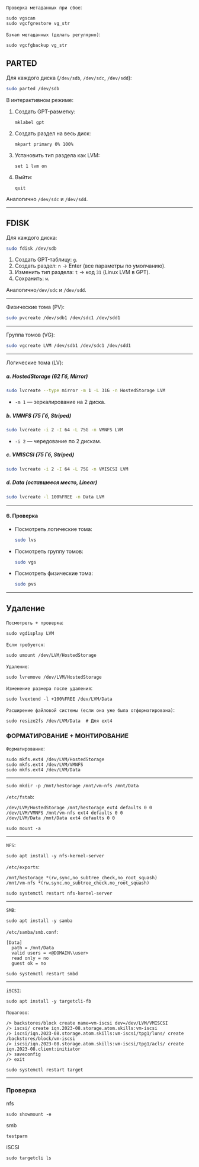 `Проверка метаданных при сбое`:
```
sudo vgscan
sudo vgcfgrestore vg_str
```

`Бэкап метаданных (делать регулярно)`:
```
sudo vgcfgbackup vg_str
```



## PARTED

Для каждого диска (`/dev/sdb`, `/dev/sdc`, `/dev/sdd`):
```bash
sudo parted /dev/sdb
```
В интерактивном режиме:
1. Создать GPT-разметку:
   ```plaintext
   mklabel gpt
   ```
2. Создать раздел на весь диск:
   ```plaintext
   mkpart primary 0% 100%
   ```
3. Установить тип раздела как LVM:
   ```plaintext
   set 1 lvm on
   ```
4. Выйти:
   ```plaintext
   quit
   ```
Аналогично `/dev/sdc` и `/dev/sdd`.

---

## FDISK
Для каждого диска:
```bash
sudo fdisk /dev/sdb
```
1. Создать GPT-таблицу: `g`.
2. Создать раздел: `n` → Enter (все параметры по умолчанию).
3. Изменить тип раздела: `t` → код `31` (Linux LVM в GPT).
4. Сохранить: `w`.

Аналогично`/dev/sdc` и `/dev/sdd`.

---

Физические тома (PV):
```bash
sudo pvcreate /dev/sdb1 /dev/sdc1 /dev/sdd1
```

---

Группа томов (VG):
```bash
sudo vgcreate LVM /dev/sdb1 /dev/sdc1 /dev/sdd1
```

---

Логические тома (LV):
##### a. **HostedStorage** (62 Гб, Mirror)
```bash
sudo lvcreate --type mirror -m 1 -L 31G -n HostedStorage LVM
```
- `-m 1` — зеркалирование на 2 диска.

##### b. **VMNFS** (75 Гб, Striped)
```bash
sudo lvcreate -i 2 -I 64 -L 75G -n VMNFS LVM
```
- `-i 2` — чередование по 2 дискам.

##### c. **VMISCSI** (75 Гб, Striped)
```bash
sudo lvcreate -i 2 -I 64 -L 75G -n VMISCSI LVM
```

##### d. **Data** (оставшееся место, Linear)
```bash
sudo lvcreate -l 100%FREE -n Data LVM
```

---

#### **6. Проверка**
- Посмотреть логические тома:
  ```bash
  sudo lvs
  ```
- Посмотреть группу томов:
  ```bash
  sudo vgs
  ```
- Посмотреть физические тома:
  ```bash
  sudo pvs
  ```
---

## Удаление

`Посмотреть + проверка`:
```
sudo vgdisplay LVM
```

`Если требуется`:
```
sudo umount /dev/LVM/HostedStorage
```

`Удаление`:
```
sudo lvremove /dev/LVM/HostedStorage
```

`Изменение размера после удаления`:
```
sudo lvextend -l +100%FREE /dev/LVM/Data
```

`Расширение файловой системы (если она уже была отформатирована)`:
```
sudo resize2fs /dev/LVM/Data  # Для ext4
```

### ФОРМАТИРОВАНИЕ + МОНТИРОВАНИЕ

`Форматирование`:
```
sudo mkfs.ext4 /dev/LVM/HostedStorage
sudo mkfs.ext4 /dev/LVM/VMNFS
sudo mkfs.ext4 /dev/LVM/Data
```
---
```
sudo mkdir -p /mnt/hestorage /mnt/vm-nfs /mnt/Data
```
`/etc/fstab`:
```
/dev/LVM/HostedStorage /mnt/hestorage ext4 defaults 0 0
/dev/LVM/VMNFS /mnt/vm-nfs ext4 defaults 0 0
/dev/LVM/Data /mnt/Data ext4 defaults 0 0
```
```
sudo mount -a
```
---
`NFS`:
```
sudo apt install -y nfs-kernel-server
```
`/etc/exports`:
```
/mnt/hestorage *(rw,sync,no_subtree_check,no_root_squash)
/mnt/vm-nfs *(rw,sync,no_subtree_check,no_root_squash)
```
```
sudo systemctl restart nfs-kernel-server
```
---
`SMB`:
```
sudo apt install -y samba
```
`/etc/samba/smb.conf`:
```
[Data]
  path = /mnt/Data
  valid users = <@DOMAIN\\user> 
  read only = no
  guest ok = no
```
```
sudo systemctl restart smbd
```
---
`iSCSI`:
```
sudo apt install -y targetcli-fb
```
`Пошагово`:
```
/> backstores/block create name=vm-iscsi dev=/dev/LVM/VMISCSI
/> iscsi/ create iqn.2023-08.storage.atom.skills:vm-iscsi
/> iscsi/iqn.2023-08.storage.atom.skills:vm-iscsi/tpg1/luns/ create /backstores/block/vm-iscsi
/> iscsi/iqn.2023-08.storage.atom.skills:vm-iscsi/tpg1/acls/ create iqn.2023-08.client:initiator
/> saveconfig
/> exit
```
```
sudo systemctl restart target
```
---
### Проверка
nfs
```
sudo showmount -e
```
smb
```
testparm 
```
iSCSI
```
sudo targetcli ls
```
